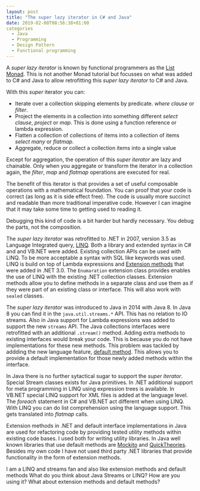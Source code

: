 ```yaml
---
layout: post
title: "The super lazy iterator in C# and Java"
date: 2019-02-08T08:56:38+01:00
categories
  - Java
  - Programming
  - Design Pattern
  - Functional programming
---
```

A *super lazy iterator* is known by functional programmers as the [List Monad](https://www.schoolofhaskell.com/school/starting-with-haskell/basics-of-haskell/13-the-list-monad).  This is not another Monad tutorial but focusses on what was added to C# and Java to allow retrofitting this *super lazy iterator* to C# and Java.

With this *super* iterator you can:

* Iterate over a collection skipping elements by predicate. *where clause* or *filter*.
* Project the elements in a collection into something different *select clause*, *project* or *map*. This is done using a function reference or lambda expression.
* Flatten a collection of collections of items into a collection of items *select many* or *flatmap*.
* Aggregate, reduce or collect a collection items into a single value

Except for aggregation, the operation of this *super iterator* are lazy and chainable. Only when you aggregate or transform the iterator in a collection again, the *filter*, *map* and *flatmap* operations are executed for real.

The benefit of this iterator is that provides a set of useful composable operations with a mathematical foundation. You can proof that your code is correct (as long as it is side effect free). The code is usually more succinct and readable than more traditional imperative code. However I can imagine that it may take some time to getting used to reading it.

Debugging this kind of code is a bit harder but hardly necessary. You debug the parts, not the composition.

The *super lazy iterator* was retrofitted to .NET in 2007, version 3.5 as Language Integrated query, [LINQ](https://en.wikipedia.org/wiki/Language_Integrated_Query). Both a library and extended syntax in C# and and VB.NET were added. Existing collection APIs can be used with LINQ. To be more acceptable a syntax with SQL like keywords was used. LINQ is build on top of Lambda expressions and [Extension methods](https://docs.microsoft.com/en-us/dotnet/csharp/programming-guide/classes-and-structs/extension-methods) that were added in .NET 3.0. The `Enumaration` extension class provides enables the use of LINQ with the existing .NET collection classes. Extension methods allow you to define methods in a separate class and use them as if they were part of an existing class or interface. This will also work with `sealed` classes.

The *super lazy iterator* was introduced to Java in 2014 with Java 8. In Java 8 you can find it in the `java.util.streams.*` API.  This has no relation to IO streams. Also in Java support for Lambda expressions was added to support the new `streams` API. The Java collections interfaces were retrofitted with an additional `.stream()` method. Adding extra methods to existing interfaces would break your code. This is because you do not have implementations for these new methods. This problem was tackled by addding the new language feature, [default method](https://docs.oracle.com/javase/tutorial/java/IandI/defaultmethods.html). This allows you to provide a default implementation for those newly added methods within the interface.

In Java there is no further sytactical sugar to support the *super iterator*. Special Stream classes exists for Java primitives. In .NET additional support for meta programming in LINQ using expression trees is available. In VB.NET special LINQ support for XML files is added at the language level. The *foreach* statement in C# and VB.NET act different when using LINQ. With LINQ you can do list comprehension using the language support. This gets translated into *flatmap* calls.

Extension methods in .NET and default interface implementations in Java are used for refactoring code by providing tested utility methods within existing code bases.
I used both for writing utility libraries. In Java well known libraries that use default methods are [Mockito](https://site.mockito.org/) and [QuickTheories](https://github.com/quicktheories/QuickTheories). Besides my own code I have not used third party .NET libraries that provide functionality in the form of extension methods.

I am a LINQ and streams fan and also like extension methods and default methods What do you think about Java Streams or LINQ? How are you using it? What about extension methods and default methods?
